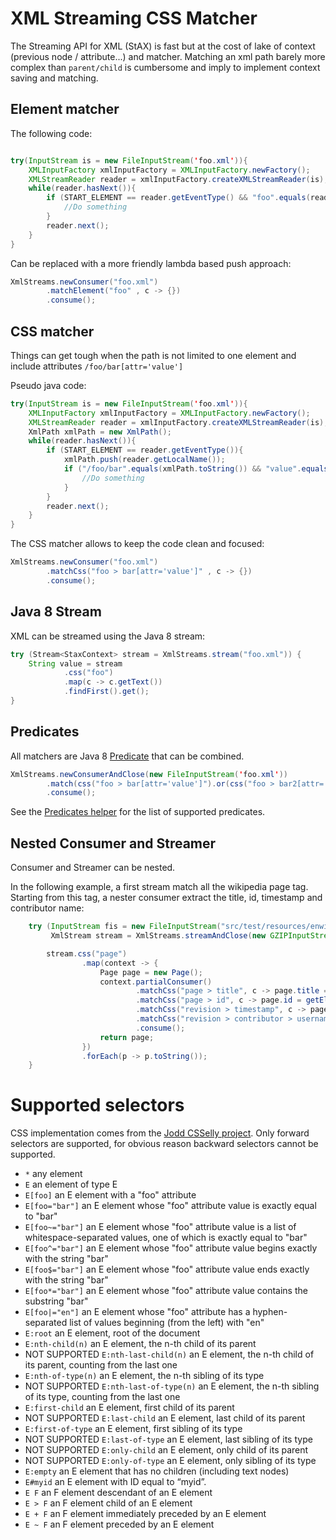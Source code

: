 XML Streaming CSS Matcher
==================

The Streaming API for XML (StAX) is fast but at the cost of lake of context (previous node / attribute...) and matcher. 
Matching an xml path barely more complex than `parent/child` is cumbersome and imply to implement context saving and matching. 



Element matcher
------------------

The following code:

```java

try(InputStream is = new FileInputStream('foo.xml')){
    XMLInputFactory xmlInputFactory = XMLInputFactory.newFactory();
    XMLStreamReader reader = xmlInputFactory.createXMLStreamReader(is);
    while(reader.hasNext()){
        if (START_ELEMENT == reader.getEventType() && "foo".equals(reader.getLocalName())){
            //Do something
        }
        reader.next();
    }
}
```

Can be replaced with a more friendly lambda based push approach:

```java
XmlStreams.newConsumer("foo.xml")
        .matchElement("foo" , c -> {})
        .consume();
```


CSS matcher
------------------

Things can get tough when the path is not limited to one element and include attributes `/foo/bar[attr='value']`

Pseudo java code:

```java
try(InputStream is = new FileInputStream('foo.xml')){
    XMLInputFactory xmlInputFactory = XMLInputFactory.newFactory();
    XMLStreamReader reader = xmlInputFactory.createXMLStreamReader(is);
    XmlPath xmlPath = new XmlPath();
    while(reader.hasNext()){
        if (START_ELEMENT == reader.getEventType()){
            xmlPath.push(reader.getLocalName());
            if ("/foo/bar".equals(xmlPath.toString()) && "value".equals(reader.getAttributeValue(null, "attr"))) {
                //Do something
            }
        }
        reader.next();
    }
}
```

The CSS matcher allows to keep the code clean and focused:

```java
XmlStreams.newConsumer("foo.xml")
        .matchCss("foo > bar[attr='value']" , c -> {})
        .consume();
```



Java 8 Stream
----------------------------------------

XML can be streamed using the Java 8 stream:

```java
try (Stream<StaxContext> stream = XmlStreams.stream("foo.xml")) {
    String value = stream
            .css("foo")
            .map(c -> c.getText())
            .findFirst().get();
}
```


Predicates
------------------

All matchers are Java 8 [Predicate](https://docs.oracle.com/javase/8/docs/api/java/util/function/Predicate.html) that can be combined.


```java
XmlStreams.newConsumerAndClose(new FileInputStream('foo.xml'))
        .match(css("foo > bar[attr='value']").or(css("foo > bar2[attr='value']")), c -> {})
        .consume();
```

See the [Predicates helper](org/nlab/xml/stream/predicate/Predicates.java) for the list of supported predicates.




Nested Consumer and Streamer
------------------

Consumer and Streamer can be nested.

In the following example, a first stream match all the wikipedia page tag. Starting from this tag, 
a nester consumer extract the title, id, timestamp and contributor name:

```java
    try (InputStream fis = new FileInputStream("src/test/resources/enwiki-latest-pages-articles2.gz");
         XmlStream stream = XmlStreams.streamAndClose(new GZIPInputStream(fis))) {

        stream.css("page")
                .map(context -> {
                    Page page = new Page();
                    context.partialConsumer()
                            .matchCss("page > title", c -> page.title = getElementText(c.getStreamReader()))
                            .matchCss("page > id", c -> page.id = getElementText(c.getStreamReader()))
                            .matchCss("revision > timestamp", c -> page.lastRevision = getElementText(c.getStreamReader()))
                            .matchCss("revision > contributor > username", c -> page.lastContributor = getElementText(c.getStreamReader()))
                            .consume();
                    return page;
                })
                .forEach(p -> p.toString());
    }
```

Supported selectors 
=========================

CSS implementation comes from the [Jodd CSSelly project](http://jodd.org/doc/csselly/). 
Only forward selectors are supported, for obvious reason backward selectors cannot be supported.


* `*` any element
* `E` an element of type E
* `E[foo]` an E element with a "foo" attribute
* `E[foo="bar"]` an E element whose "foo" attribute value is exactly equal to "bar"
* `E[foo~="bar"]` an E element whose "foo" attribute value is a list of whitespace-separated values, one of which is exactly equal to "bar"
* `E[foo^="bar"]` an E element whose "foo" attribute value begins exactly with the string "bar"
* `E[foo$="bar"]` an E element whose "foo" attribute value ends exactly with the string "bar"
* `E[foo*="bar"]` an E element whose "foo" attribute value contains the substring "bar"
* `E[foo|="en"]` an E element whose "foo" attribute has a hyphen-separated list of values beginning (from the left) with "en"
* `E:root` an E element, root of the document
* `E:nth-child(n)` an E element, the n-th child of its parent
* NOT SUPPORTED `E:nth-last-child(n)` an E element, the n-th child of its parent, counting from the last one
* `E:nth-of-type(n)` an E element, the n-th sibling of its type
* NOT SUPPORTED `E:nth-last-of-type(n)` an E element, the n-th sibling of its type, counting from the last one
* `E:first-child` an E element, first child of its parent
* NOT SUPPORTED `E:last-child` an E element, last child of its parent
* `E:first-of-type` an E element, first sibling of its type
* NOT SUPPORTED `E:last-of-type` an E element, last sibling of its type
* NOT SUPPORTED `E:only-child` an E element, only child of its parent
* NOT SUPPORTED `E:only-of-type` an E element, only sibling of its type
* `E:empty` an E element that has no children (including text nodes)
* `E#myid` an E element with ID equal to “myid”.
* `E F` an F element descendant of an E element
* `E > F` an F element child of an E element
* `E + F` an F element immediately preceded by an E element
* `E ~ F` an F element preceded by an E element

